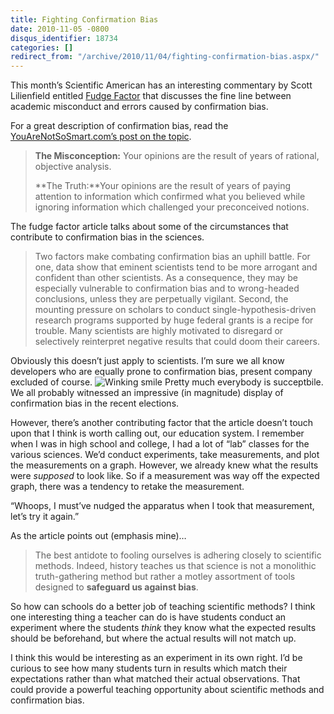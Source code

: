 ```yaml
---
title: Fighting Confirmation Bias
date: 2010-11-05 -0800
disqus_identifier: 18734
categories: []
redirect_from: "/archive/2010/11/04/fighting-confirmation-bias.aspx/"
---
```


This month’s Scientific American has an interesting commentary by Scott
Lilienfield entitled [Fudge
Factor](http://www.scientificamerican.com/article.cfm?id=fudge-factor "Fudge Factor")
that discusses the fine line between academic misconduct and errors
caused by confirmation bias.

For a great description of confirmation bias, read the
[YouAreNotSoSmart.com’s post on the
topic](http://youarenotsosmart.com/2010/06/23/confirmation-bias/ "You are not so smart - Confirmation Bias").

> **The Misconception:** Your opinions are the result of years of
> rational, objective analysis.
>
> **The Truth:**Your opinions are the result of years of paying
> attention to information which confirmed what you believed while
> ignoring information which challenged your preconceived notions.

The fudge factor article talks about some of the circumstances that
contribute to confirmation bias in the sciences.

> Two factors make combating confirmation bias an uphill battle. For
> one, data show that eminent scientists tend to be more arrogant and
> confident than other scientists. As a consequence, they may be
> especially vulnerable to confirmation bias and to wrong-headed
> conclusions, unless they are perpetually vigilant. Second, the
> mounting pressure on scholars to conduct single-hypothesis-driven
> research programs supported by huge federal grants is a recipe for
> trouble. Many scientists are highly motivated to disregard or
> selectively reinterpret negative results that could doom their
> careers.

Obviously this doesn’t just apply to scientists. I’m sure we all know
developers who are equally prone to confirmation bias, present company
excluded of course. ![Winking
smile](https://haacked.com/images/haacked_com/WindowsLiveWriter/Fighting-Confirmation-Bias_12B38/wlEmoticon-winkingsmile_2.png)
Pretty much everybody is succeptbile. We all probably witnessed an
impressive (in magnitude) display of confirmation bias in the recent
elections.

However, there’s another contributing factor that the article doesn’t
touch upon that I think is worth calling out, our education system. I
remember when I was in high school and college, I had a lot of “lab”
classes for the various sciences. We’d conduct experiments, take
measurements, and plot the measurements on a graph. However, we already
knew what the results were *supposed* to look like. So if a measurement
was way off the expected graph, there was a tendency to retake the
measurement.

“Whoops, I must’ve nudged the apparatus when I took that measurement,
let’s try it again.”

As the article points out (emphasis mine)…

> The best antidote to fooling ourselves is adhering closely to
> scientific methods. Indeed, history teaches us that science is not a
> monolithic truth-gathering method but rather a motley assortment of
> tools designed to **safeguard us against bias**.

So how can schools do a better job of teaching scientific methods? I
think one interesting thing a teacher can do is have students conduct an
experiment where the students *think* they know what the expected
results should be beforehand, but where the actual results will not
match up.

I think this would be interesting as an experiment in its own right. I’d
be curious to see how many students turn in results which match their
expectations rather than what matched their actual observations. That
could provide a powerful teaching opportunity about scientific methods
and confirmation bias.


